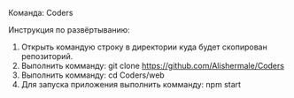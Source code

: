 Команда: Coders

Инструкция по развёртыванию:
1. Открыть командую строку в директории куда будет скопирован репозиторий.
2. Выполнить комманду: git clone https://github.com/Alishermale/Coders
3. Выполнить комманду: cd Coders/web
4. Для запуска приложения выполнить комманду: npm start

